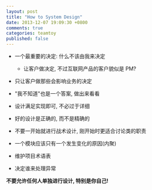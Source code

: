 ```yaml
---
layout: post
title: "How to System Design"
date: 2013-12-07 19:09:30 +0800
comments: true
categories: teamtoy
published: false
---
```

* 一个最重要的决定: 什么不该由我来决定
  * 让客户做决定, 不过互联网产品的客户貌似是 PM?
* 只让客户做那些会影响业务的决定
* "我不知道"也是一个答案, 做出来看看

* 设计满足实现即可, 不必过于详细
* 好的设计是正确的, 而不是精确的
* 不要一开始就进行战术设计, 刚开始时更适合讨论类的职责
* 一个模块应该只有一个发生变化的原因(内聚)

* 维护项目术语表

* 决定谁来处理异常

**不要允许任何人单独进行设计, 特别是你自己!**
